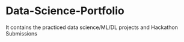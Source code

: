 # Data-Science-Portfolio
It contains the practiced data science/ML/DL projects and Hackathon Submissions
